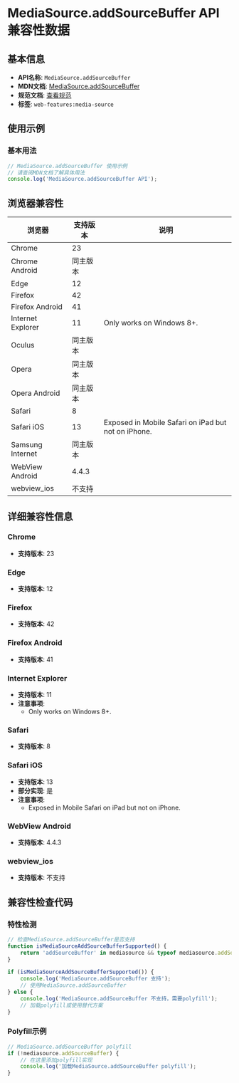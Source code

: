 # MediaSource.addSourceBuffer API 兼容性数据

## 基本信息

- **API名称**: `MediaSource.addSourceBuffer`
- **MDN文档**: [MediaSource.addSourceBuffer](https://developer.mozilla.org/docs/Web/API/MediaSource/addSourceBuffer)
- **规范文档**: [查看规范](https://w3c.github.io/media-source/#dom-mediasource-addsourcebuffer)
- **标签**: `web-features:media-source`

## 使用示例

### 基本用法

```javascript
// MediaSource.addSourceBuffer 使用示例
// 请查阅MDN文档了解具体用法
console.log('MediaSource.addSourceBuffer API');
```

## 浏览器兼容性

| 浏览器 | 支持版本 | 说明 |
|--------|----------|------|
| Chrome | 23 |  |
| Chrome Android | 同主版本 |  |
| Edge | 12 |  |
| Firefox | 42 |  |
| Firefox Android | 41 |  |
| Internet Explorer | 11 | Only works on Windows 8+. |
| Oculus | 同主版本 |  |
| Opera | 同主版本 |  |
| Opera Android | 同主版本 |  |
| Safari | 8 |  |
| Safari iOS | 13 | Exposed in Mobile Safari on iPad but not on iPhone. |
| Samsung Internet | 同主版本 |  |
| WebView Android | 4.4.3 |  |
| webview_ios | 不支持 |  |

## 详细兼容性信息

### Chrome

- **支持版本**: 23

### Edge

- **支持版本**: 12

### Firefox

- **支持版本**: 42

### Firefox Android

- **支持版本**: 41

### Internet Explorer

- **支持版本**: 11
- **注意事项**:
  - Only works on Windows 8+.

### Safari

- **支持版本**: 8

### Safari iOS

- **支持版本**: 13
- **部分实现**: 是
- **注意事项**:
  - Exposed in Mobile Safari on iPad but not on iPhone.

### WebView Android

- **支持版本**: 4.4.3

### webview_ios

- **支持版本**: 不支持

## 兼容性检查代码

### 特性检测

```javascript
// 检查MediaSource.addSourceBuffer是否支持
function isMediaSourceAddSourceBufferSupported() {
    return 'addSourceBuffer' in mediasource && typeof mediasource.addSourceBuffer === 'function';
}

if (isMediaSourceAddSourceBufferSupported()) {
    console.log('MediaSource.addSourceBuffer 支持');
    // 使用MediaSource.addSourceBuffer
} else {
    console.log('MediaSource.addSourceBuffer 不支持，需要polyfill');
    // 加载polyfill或使用替代方案
}
```

### Polyfill示例

```javascript
// MediaSource.addSourceBuffer polyfill
if (!mediasource.addSourceBuffer) {
    // 在这里添加polyfill实现
    console.log('加载MediaSource.addSourceBuffer polyfill');
}
```

